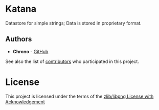 # Katana

Datastore for simple strings; Data is stored in proprietary format.
## Authors

- **Chrono** - [GitHub](https://github.com/Chrono-byte)

See also the list of [contributors](https://github.com/Chrono-byte/Katana/contributors) who participated in this project.
# License

This project is licensed under the terms of the [zlib/libpng License with Acknowledgement](https://github.com/Chrono-byte/Katana/blob/main/LICENSE)

